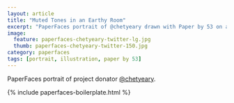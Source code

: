 ```yaml
---
layout: article
title: "Muted Tones in an Earthy Room"
excerpt: "PaperFaces portrait of @chetyeary drawn with Paper by 53 on an iPad."
image: 
  feature: paperfaces-chetyeary-twitter-lg.jpg
  thumb: paperfaces-chetyeary-twitter-150.jpg
category: paperfaces
tags: [portrait, illustration, paper by 53]
---
```


PaperFaces portrait of project donator [@chetyeary](http://twitter.com/chetyeary).

{% include paperfaces-boilerplate.html %}